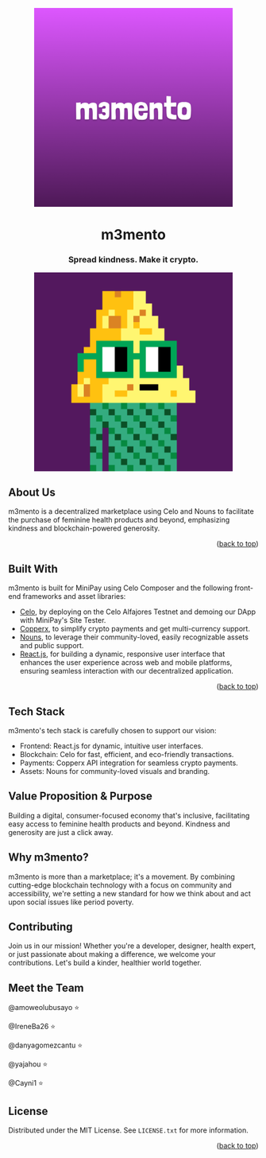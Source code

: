 <!-- TITLE -->
<p align="center"> 
  <img width="400px" src="https://github.com/IreneBa26/m3mento/blob/main/m3mento.png" align="center" alt="m3mento" />
</p>
<p>
  <h1 align="center">m3mento</h1><h3 align="center">Spread kindness. Make it crypto.</h3>
</p>
<p align="center">
  <img width="400px" src="https://github.com/IreneBa26/m3mento/blob/main/prototype/Nouns.gif" align="center" alt="gif" />
</p>

<!-- ABOUT THE PROJECT -->

## About Us

m3mento is a decentralized marketplace using Celo and Nouns to facilitate the purchase of feminine health products and beyond, emphasizing kindness and blockchain-powered generosity.

<p align="right">(<a href="#top">back to top</a>)</p>

## Built With

m3mento is built for MiniPay using Celo Composer and the following front-end frameworks and asset libraries:

- [Celo](https://celo.org/), by deploying on the Celo Alfajores Testnet and demoing our DApp with MiniPay's Site Tester.
- [Copperx](https://dashboard.copperx.dev/products?status=all), to simplify crypto payments and get multi-currency support.
- [Nouns](https://nouns.wtf), to leverage their community-loved, easily recognizable assets and public support.
- [React.js](https://reactjs.org/), for building a dynamic, responsive user interface that enhances the user experience across web and mobile platforms, ensuring seamless interaction with our decentralized application.

<p align="right">(<a href="#top">back to top</a>)</p>

<!-- GETTING STARTED -->

## Tech Stack

m3mento's tech stack is carefully chosen to support our vision:

- Frontend: React.js for dynamic, intuitive user interfaces.
- Blockchain: Celo for fast, efficient, and eco-friendly transactions.
- Payments: Copperx API integration for seamless crypto payments.
- Assets: Nouns for community-loved visuals and branding.

## Value Proposition & Purpose

Building a digital, consumer-focused economy that's inclusive, facilitating easy access to feminine health products and beyond. Kindness and generosity are just a click away.

## Why m3mento?

m3mento is more than a marketplace; it's a movement. By combining cutting-edge blockchain technology with a focus on community and accessibility, we're setting a new standard for how we think about and act upon social issues like period poverty.

<!-- CONTRIBUTING -->

## Contributing

Join us in our mission! Whether you're a developer, designer, health expert, or just passionate about making a difference, we welcome your contributions. Let's build a kinder, healthier world together.

## Meet the Team

@amoweolubusayo ⭐️

@IreneBa26 ⭐️

@danyagomezcantu ⭐️

@yajahou ⭐️

@Cayni1 ⭐️

## License

Distributed under the MIT License. See `LICENSE.txt` for more information.

<p align="right">(<a href="#top">back to top</a>)</p>
